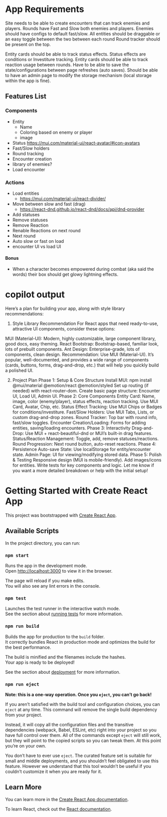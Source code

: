 # App Requirements

Site needs to be able to create encounters that can track enemies and players.
Rounds have Fast and Slow both enemies and players.
Enemies should have configs to default fast/slow.
All entities should be draggable or an easy toggle between the two between each round
Round tracker should be present on the top.

Entity cards should be able to track status effects.
Status effects are conditions or Investiture tracking.
Entity cards should be able to track reaction usage between rounds.
Have to be able to save the state/configurations between page refreshes (auto saves).
Should be able to have an admin page to modify the storage mechanism (local storage within the app is fine).



## Features List
### Components
- Entity
  - Name
  - Coloring based on enemy or player
  - image
- Status https://mui.com/material-ui/react-avatar/#icon-avatars
- Fast/Slow holders
- Round tracking
- Encounter creation
- library of enemies?
- Load encounter

### Actions
- Load entities
  - https://mui.com/material-ui/react-divider/
- Move between slow and fast (drag)
  - https://react-dnd.github.io/react-dnd/docs/api/dnd-provider
- Add statuses
- Remove statuses
- Remove Reaction
- Renable Reactions on next round
- Next round
- Auto slow or fast on load
- encounter UI vs load UI

#### Bonus
- When a character becomes empowered during combat (aka said the words) their box should get glowy lightning effects.



# copilot output
Here’s a plan for building your app, along with style library recommendations:

1. Style Library Recommendation
For React apps that need ready-to-use, attractive UI components, consider these options:

MUI (Material-UI): Modern, highly customizable, large component library, good docs, easy theming.
React Bootstrap: Bootstrap-based, familiar look, lots of prebuilt components.
Ant Design: Enterprise-grade, lots of components, clean design.
Recommendation:
Use MUI (Material-UI). It’s popular, well-documented, and provides a wide range of components (cards, buttons, forms, drag-and-drop, etc.) that will help you quickly build a polished UI.

2. Project Plan
Phase 1: Setup & Core Structure
Install MUI: npm install @mui/material @emotion/react @emotion/styled
Set up routing (if needed) with react-router-dom.
Create basic page structure: Encounter UI, Load UI, Admin UI.
Phase 2: Core Components
Entity Card:
Name, image, color (enemy/player), status effects, reaction tracking.
Use MUI Card, Avatar, Chip, etc.
Status Effect Tracking:
Use MUI Chips or Badges for conditions/investiture.
Fast/Slow Holders:
Use MUI Tabs, Lists, or custom drag-and-drop zones.
Round Tracker:
Top bar with round info, fast/slow toggles.
Encounter Creation/Loading:
Forms for adding entities, saving/loading encounters.
Phase 3: Interactivity
Drag-and-Drop:
Use MUI + react-beautiful-dnd or MUI’s built-in drag features.
Status/Reaction Management:
Toggle, add, remove statuses/reactions.
Round Progression:
Next round button, auto-reset reactions.
Phase 4: Persistence
Auto-save State:
Use localStorage for entity/encounter state.
Admin Page:
UI for viewing/modifying stored data.
Phase 5: Polish & Testing
Responsive design (MUI is mobile-friendly).
Add images/icons for entities.
Write tests for key components and logic.
Let me know if you want a more detailed breakdown or help with the initial setup!

# Getting Started with Create React App

This project was bootstrapped with [Create React App](https://github.com/facebook/create-react-app).

## Available Scripts

In the project directory, you can run:

### `npm start`

Runs the app in the development mode.\
Open [http://localhost:3000](http://localhost:3000) to view it in the browser.

The page will reload if you make edits.\
You will also see any lint errors in the console.

### `npm test`

Launches the test runner in the interactive watch mode.\
See the section about [running tests](https://facebook.github.io/create-react-app/docs/running-tests) for more information.

### `npm run build`

Builds the app for production to the `build` folder.\
It correctly bundles React in production mode and optimizes the build for the best performance.

The build is minified and the filenames include the hashes.\
Your app is ready to be deployed!

See the section about [deployment](https://facebook.github.io/create-react-app/docs/deployment) for more information.

### `npm run eject`

**Note: this is a one-way operation. Once you `eject`, you can’t go back!**

If you aren’t satisfied with the build tool and configuration choices, you can `eject` at any time. This command will remove the single build dependency from your project.

Instead, it will copy all the configuration files and the transitive dependencies (webpack, Babel, ESLint, etc) right into your project so you have full control over them. All of the commands except `eject` will still work, but they will point to the copied scripts so you can tweak them. At this point you’re on your own.

You don’t have to ever use `eject`. The curated feature set is suitable for small and middle deployments, and you shouldn’t feel obligated to use this feature. However we understand that this tool wouldn’t be useful if you couldn’t customize it when you are ready for it.

## Learn More

You can learn more in the [Create React App documentation](https://facebook.github.io/create-react-app/docs/getting-started).

To learn React, check out the [React documentation](https://reactjs.org/).


